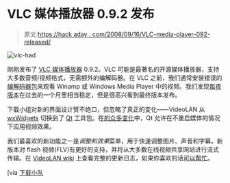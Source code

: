 # VLC 媒体播放器 0.9.2 发布

> 原文:[https://hack aday . com/2008/09/16/VLC-media-player-092-released/](https://hackaday.com/2008/09/16/vlc-media-player-092-released/)

![](../Images/ed89f31c3940d4e6815e59f76f6f656f.png "vlc-had")

刚刚发布了 [VLC 媒体播放器](http://www.videolan.org/vlc/) 0.9.2。VLC 可能是最著名的开源媒体播放器，支持大多数音频/视频格式，无需额外的编解码器。在 VLC 之前，我们通常安装错误的[编解码器包](http://en.wikipedia.org/wiki/K-Lite_Codec_Pack)来观看 Winamp 或 Windows Media Player 中的视频。我们发现[每夜版本](http://nightlies.videolan.org/)在过去的一个月里相当稳定，但是很高兴看到最终版本发布。

下载小组对新的界面设计赞不绝口，但忽略了真正的变化——VideoLAN 从 [wxWidgets](http://www.wxwidgets.org/) 切换到了 [Qt](http://trolltech.com/products/qt/) 工具包。在[的众多变化](http://wiki.videolan.org/Qt_and_GTK)中，Qt 允许在不重启媒体的情况下应用视频效果。

我们最喜欢的新功能之一是*调整和效果*菜单，用于快速调整图片、声音和字幕。新版本对 flash 视频(FLV)有更好的支持，并将从大多数在线视频共享网站进行流式传输。在 [VideoLAN wiki](http://wiki.videolan.org/What_is_cool_in_0.9) 上查看完整的更新日志，如果你喜欢的话[可以帮忙](http://wiki.videolan.org/Help_us)。

[via [下载小队](http://www.downloadsquad.com/2008/09/15/vlc-0-9-2-released-new-interface-better-codec-support/)